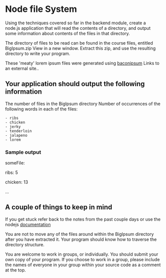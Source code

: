 # Node file System #

Using the techniques covered so far in the backend module, create a node.js application that will read the contents of a directory, and output some information about contents of the files in that directory.

The directory of files to be read can be found in the course files, entitled BigIpsum.zip View in a new window. Extract this zip, and use the resulting directory to write your program.

These 'meaty' lorem ipsum files were generated using [baconipsum](https://baconipsum.com) Links to an external site..

## Your application should output the following information ##

The number of files in the BigIpsum directory
Number of occurrences of the following words in each of the files:

    - ribs
    - chicken
    - jerky
    - tenderloin
    - jalapeno
    - lorem

### Sample output ###

someFile:

   ribs: 5

   chicken: 13

   ...

## A couple of things to keep in mind ##

If you get stuck refer back to the notes from the past couple days or use the nodejs [documentation](https://nodejs.org/en/docs/)

You are not to move any of the files around within the BigIpsum directory after you have extracted it.  Your program should know how to traverse the directory structure.

You are welcome to work in groups, or individually.  You should submit your own copy of your program.  If you choose to work in a group, please include the names of everyone in your group within your source code as a comment at the top.

